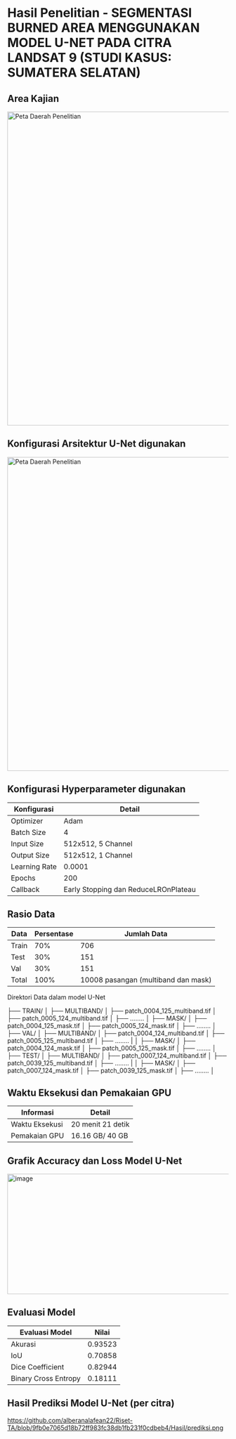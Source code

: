 

# Hasil Penelitian - SEGMENTASI BURNED AREA MENGGUNAKAN MODEL U-NET PADA CITRA LANDSAT 9 (STUDI KASUS: SUMATERA SELATAN)

## Area Kajian
<img src="https://github.com/user-attachments/assets/39aac020-3ba3-41be-8a6a-6f03d7318871" alt="Peta Daerah Penelitian" width="715"/>



## Konfigurasi Arsitektur U-Net digunakan
<img src="https://github.com/user-attachments/assets/a0d76507-e39e-41e0-b9f5-b8ea56f858f7" alt="Peta Daerah Penelitian" width="715"/>

## Konfigurasi Hyperparameter digunakan
|   Konfigurasi        |   Detail                                |
|----------------------|-----------------------------------------|
|   Optimizer          |   Adam                                  |
|   Batch Size         |   4                                     |
|   Input Size         |   512x512, 5 Channel                    |
|   Output Size        |   512x512, 1 Channel                    |
|   Learning Rate      |   0.0001                                |
|   Epochs             |   200                                   |
|   Callback           |   Early Stopping dan ReduceLROnPlateau  |

## Rasio Data

| Data     | Persentase    | Jumlah Data                                  |
|----------|---------------|----------------------------------------------|
| Train    | 70%           | 706                                          |
| Test     | 30%           | 151                                          |
| Val      | 30%           | 151                                          |
| Total    | 100%          | 10008 pasangan (multiband dan mask)          |


Direktori Data dalam model U-Net

├── TRAIN/
│ ├── MULTIBAND/ 
│     ├── patch_0004_125_multiband.tif
│     ├── patch_0005_124_multiband.tif
│     ├── ........
│ ├── MASK/
│     ├── patch_0004_125_mask.tif
│     ├── patch_0005_124_mask.tif
│     ├── ........
│
├── VAL/
│ ├── MULTIBAND/ 
│     ├── patch_0004_124_multiband.tif
│     ├── patch_0005_125_multiband.tif
│     ├── ........
|
│ ├── MASK/
│     ├── patch_0004_124_mask.tif
│     ├── patch_0005_125_mask.tif
│     ├── ........
│
├── TEST/
│ ├── MULTIBAND/ 
│     ├── patch_0007_124_multiband.tif
│     ├── patch_0039_125_multiband.tif
│     ├── ........
|
│ ├── MASK/
│     ├── patch_0007_124_mask.tif
│     ├── patch_0039_125_mask.tif
│     ├── ........
│



## Waktu Eksekusi dan Pemakaian GPU

|   Informasi         |   Detail                    |
|---------------------|-----------------------------|
|   Waktu Eksekusi    |   20 menit 21 detik         |
|   Pemakaian GPU     |   16.16 GB/ 40 GB           |


## Grafik Accuracy dan Loss Model U-Net
<img width="842" height="274" alt="image" src="https://github.com/user-attachments/assets/4f239ae6-862b-4f06-aee4-761395a08e69" />

## Evaluasi Model

|   Evaluasi Model     |   Nilai    |
|----------------------|------------|
| Akurasi              | 0.93523    |
| IoU                  | 0.70858    |
| Dice Coefficient     | 0.82944    |
| Binary Cross Entropy | 0.18111    |



## Hasil Prediksi Model U-Net (per citra)
https://github.com/alberanalafean22/Riset-TA/blob/9fb0e7065d18b72ff983fc38db1fb231f0cdbeb4/Hasil/prediksi.png 

